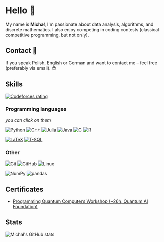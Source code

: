 # Hello 👋

My name is **Michał**, I'm passionate about data analysis, algorithms, and discrete mathematics. I also enjoy competing in coding contests (classical competitive programming, but not only).

## Contact 💬

If you speak Polish, English or German and want to contact me – feel free (preferably via email). 😉

## Skills

[![Codeforces rating](https://img.shields.io/badge/dynamic/json?logo=codeforces&logoColor=white&style=flat-square&color=0000FF&label=Codeforces&query=%24.result%5B0%5D.maxRating&url=https%3A%2F%2Fcodeforces.com%2Fapi%2Fuser.info%3Fhandles%3Dmdbrnowski)](https://codeforces.com/profile/mdbrnowski)

### Programming languages

*you can click on them*

[![Python](https://img.shields.io/badge/.py-Python-B6D5E1?logo=python&logoColor=white&style=flat-square)](https://github.com/mdbrnowski?tab=repositories&language=python)
[![C++](https://img.shields.io/badge/.cpp-C++-B6D5E1?logo=c%2B%2B&logoColor=white&style=flat-square)](https://github.com/mdbrnowski?tab=repositories&language=cpp)
[![Julia](https://img.shields.io/badge/.jl-Julia-B6D5E1?logo=julia&logoColor=white&style=flat-square)](https://github.com/mdbrnowski?tab=repositories&language=julia)
[![Java](https://img.shields.io/badge/.java-Java-B6D5E1?style=flat-square)](https://github.com/mdbrnowski?tab=repositories&language=java)
[![C](https://img.shields.io/badge/.c-C-B6D5E1?logo=c&logoColor=white&style=flat-square)](https://github.com/mdbrnowski?tab=repositories&language=c)
[![R](https://img.shields.io/badge/.R-R-B6D5E1?logo=R&logoColor=white&style=flat-square)](https://github.com/mdbrnowski?tab=repositories&language=r)


[![LaTeX](https://img.shields.io/badge/.tex-LaTeX-B6D5E1?logo=latex&logoColor=white&style=flat-square)](https://github.com/mdbrnowski?tab=repositories&language=tex)
[![T-SQL](https://img.shields.io/badge/.sql-TSQL-B6D5E1?logo=Microsoft+SQL+Server&logoColor=white&style=flat-square)](https://github.com/mdbrnowski?tab=repositories&language=sql)

### Other

![Git](https://img.shields.io/badge/.git-Git-B6D5E1?logo=git&logoColor=white&style=flat-square)
![GitHub](https://img.shields.io/badge/-GitHub-B6D5E1?logo=github&logoColor=555&style=flat-square)
![Linux](https://img.shields.io/badge/-Linux-B6D5E1?logo=linux&logoColor=555&style=flat-square)

![NumPy](https://img.shields.io/badge/.py-NumPy-B6D5E1?logo=numpy&logoColor=white&style=flat-square)
![pandas](https://img.shields.io/badge/.py-pandas-B6D5E1?logo=pandas&logoColor=white&style=flat-square)

## Certificates

* [Programming Quantum Computers Workshop (~26h, Quantum AI Foundation)](images/Programming_Quantum_Computers.jpg)

## Stats

![Michał's GitHub stats](https://github-readme-stats.vercel.app/api?username=mdbrnowski&count_private=true&include_all_commits=true&hide_title=true&hide_border=true&show_icons=true&theme=light&icon_color=555273&title_color=555273)
